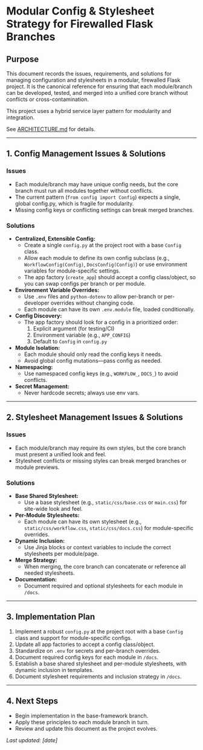 # Modular Config & Stylesheet Strategy for Firewalled Flask Branches

## Purpose
This document records the issues, requirements, and solutions for managing configuration and stylesheets in a modular, firewalled Flask project. It is the canonical reference for ensuring that each module/branch can be developed, tested, and merged into a unified core branch without conflicts or cross-contamination.

This project uses a hybrid service layer pattern for modularity and integration.

See [ARCHITECTURE.md](ARCHITECTURE.md) for details.

---

## 1. Config Management Issues & Solutions

### Issues
- Each module/branch may have unique config needs, but the core branch must run all modules together without conflicts.
- The current pattern (`from config import Config`) expects a single, global config.py, which is fragile for modularity.
- Missing config keys or conflicting settings can break merged branches.

### Solutions
- **Centralized, Extensible Config:**
  - Create a single `config.py` at the project root with a base `Config` class.
  - Allow each module to define its own config subclass (e.g., `WorkflowConfig(Config)`, `DocsConfig(Config)`) or use environment variables for module-specific settings.
  - The app factory (`create_app`) should accept a config class/object, so you can swap configs per branch or per module.
- **Environment Variable Overrides:**
  - Use `.env` files and `python-dotenv` to allow per-branch or per-developer overrides without changing code.
  - Each module can have its own `.env.module` file, loaded conditionally.
- **Config Discovery:**
  - The app factory should look for a config in a prioritized order:
    1. Explicit argument (for testing/CI)
    2. Environment variable (e.g., `APP_CONFIG`)
    3. Default to `Config` in `config.py`
- **Module Isolation:**
  - Each module should only read the config keys it needs.
  - Avoid global config mutations—pass config as needed.
- **Namespacing:**
  - Use namespaced config keys (e.g., `WORKFLOW_`, `DOCS_`) to avoid conflicts.
- **Secret Management:**
  - Never hardcode secrets; always use env vars.

---

## 2. Stylesheet Management Issues & Solutions

### Issues
- Each module/branch may require its own styles, but the core branch must present a unified look and feel.
- Stylesheet conflicts or missing styles can break merged branches or module previews.

### Solutions
- **Base Shared Stylesheet:**
  - Use a base stylesheet (e.g., `static/css/base.css` or `main.css`) for site-wide look and feel.
- **Per-Module Stylesheets:**
  - Each module can have its own stylesheet (e.g., `static/css/workflow.css`, `static/css/docs.css`) for module-specific overrides.
- **Dynamic Inclusion:**
  - Use Jinja blocks or context variables to include the correct stylesheets per module/page.
- **Merge Strategy:**
  - When merging, the core branch can concatenate or reference all needed stylesheets.
- **Documentation:**
  - Document required and optional stylesheets for each module in `/docs`.

---

## 3. Implementation Plan
1. Implement a robust `config.py` at the project root with a base `Config` class and support for module-specific configs.
2. Update all app factories to accept a config class/object.
3. Standardize on `.env` for secrets and per-branch overrides.
4. Document required config keys for each module in `/docs`.
5. Establish a base shared stylesheet and per-module stylesheets, with dynamic inclusion in templates.
6. Document stylesheet requirements and inclusion strategy in `/docs`.

---

## 4. Next Steps
- Begin implementation in the base-framework branch.
- Apply these principles to each module branch in turn.
- Review and update this document as the project evolves.

_Last updated: [date]_ 